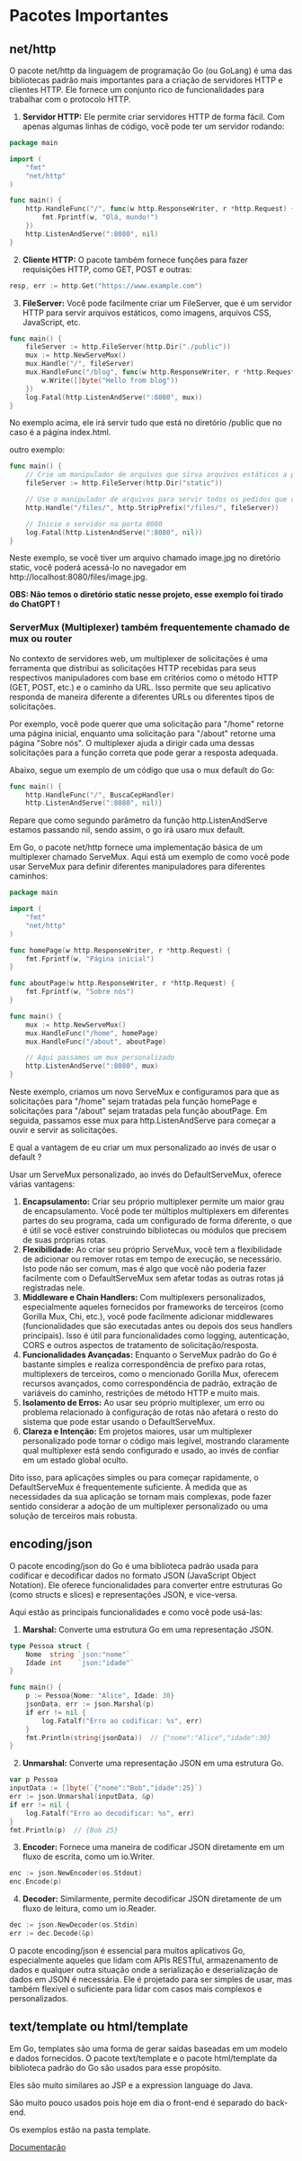 # Pacotes Importantes

## net/http


O pacote net/http da linguagem de programação Go (ou GoLang) é uma das bibliotecas padrão mais importantes para a criação de servidores HTTP e clientes HTTP. Ele fornece um conjunto rico de funcionalidades para trabalhar com o protocolo HTTP.

1. **Servidor HTTP:** Ele permite criar servidores HTTP de forma fácil. Com apenas algumas linhas de código, você pode ter um servidor rodando:

```go
package main

import (
    "fmt"
    "net/http"
)

func main() {
    http.HandleFunc("/", func(w http.ResponseWriter, r *http.Request) {
        fmt.Fprintf(w, "Olá, mundo!")
    })
    http.ListenAndServe(":8080", nil)
}
```

2. **Cliente HTTP:** O pacote também fornece funções para fazer requisições HTTP, como GET, POST e outras:

```go
resp, err := http.Get("https://www.example.com")
```

3. **FileServer:**  Você pode facilmente criar um FileServer, que é um servidor HTTP para servir arquivos estáticos, como imagens, arquivos CSS, JavaScript, etc.

```go
func main() {
	fileServer := http.FileServer(http.Dir("./public"))
	mux := http.NewServeMux()
	mux.Handle("/", fileServer)
	mux.HandleFunc("/blog", func(w http.ResponseWriter, r *http.Request) {
		w.Write([]byte("Hello from blog"))
	})
	log.Fatal(http.ListenAndServe(":8080", mux))
}
```

No exemplo acima, ele irá servir tudo que está no diretório /public que no caso é a página index.html.

outro exemplo:

```go
func main() {
	// Crie um manipulador de arquivos que sirva arquivos estáticos a partir de um diretório chamado "static"
	fileServer := http.FileServer(http.Dir("static"))

	// Use o manipulador de arquivos para servir todos os pedidos que começam com "/files/"
	http.Handle("/files/", http.StripPrefix("/files/", fileServer))

	// Inicie o servidor na porta 8080
	log.Fatal(http.ListenAndServe(":8080", nil))
}
```

Neste exemplo, se você tiver um arquivo chamado image.jpg no diretório static, você poderá acessá-lo no navegador em http://localhost:8080/files/image.jpg.

**OBS: Não temos o diretório static nesse projeto, esse exemplo foi tirado do ChatGPT !**


### ServerMux (Multiplexer) também frequentemente chamado de mux ou router

No contexto de servidores web, um multiplexer de solicitações é uma ferramenta que distribui as solicitações HTTP recebidas para seus respectivos manipuladores com base em critérios como o método HTTP (GET, POST, etc.) e o caminho da URL. Isso permite que seu aplicativo responda de maneira diferente a diferentes URLs ou diferentes tipos de solicitações.

Por exemplo, você pode querer que uma solicitação para "/home" retorne uma página inicial, enquanto uma solicitação para "/about" retorne uma página "Sobre nós". O multiplexer ajuda a dirigir cada uma dessas solicitações para a função correta que pode gerar a resposta adequada.

Abaixo, segue um exemplo de um código que usa o mux default do Go:

```go
func main() {
	http.HandleFunc("/", BuscaCepHandler)
	http.ListenAndServe(":8080", nil)}
```

Repare que como segundo parâmetro da função http.ListenAndServe estamos passando nil, sendo assim, o go irá usaro mux default.


Em Go, o pacote net/http fornece uma implementação básica de um multiplexer chamado ServeMux. Aqui está um exemplo de como você pode usar ServeMux para definir diferentes manipuladores para diferentes caminhos:

```go
package main

import (
    "fmt"
    "net/http"
)

func homePage(w http.ResponseWriter, r *http.Request) {
    fmt.Fprintf(w, "Página inicial")
}

func aboutPage(w http.ResponseWriter, r *http.Request) {
    fmt.Fprintf(w, "Sobre nós")
}

func main() {
    mux := http.NewServeMux()
    mux.HandleFunc("/home", homePage)
    mux.HandleFunc("/about", aboutPage)

	// Aqui passamos um mux personalizado
    http.ListenAndServe(":8080", mux)
}
```

Neste exemplo, criamos um novo ServeMux e configuramos para que as solicitações para "/home" sejam tratadas pela função homePage e solicitações para "/about" sejam tratadas pela função aboutPage. Em seguida, passamos esse mux para http.ListenAndServe para começar a ouvir e servir as solicitações.

E qual a vantagem de eu criar um mux personalizado ao invés de usar o default ?

Usar um ServeMux personalizado, ao invés do DefaultServeMux, oferece várias vantagens:

1. **Encapsulamento:** Criar seu próprio multiplexer permite um maior grau de encapsulamento. Você pode ter múltiplos multiplexers em diferentes partes do seu programa, cada um configurado de forma diferente, o que é útil se você estiver construindo bibliotecas ou módulos que precisem de suas próprias rotas.
2. **Flexibilidade:** Ao criar seu próprio ServeMux, você tem a flexibilidade de adicionar ou remover rotas em tempo de execução, se necessário. Isto pode não ser comum, mas é algo que você não poderia fazer facilmente com o DefaultServeMux sem afetar todas as outras rotas já registradas nele.
3. **Middleware e Chain Handlers:** Com multiplexers personalizados, especialmente aqueles fornecidos por frameworks de terceiros (como Gorilla Mux, Chi, etc.), você pode facilmente adicionar middlewares (funcionalidades que são executadas antes ou depois dos seus handlers principais). Isso é útil para funcionalidades como logging, autenticação, CORS e outros aspectos de tratamento de solicitação/resposta.
4. **Funcionalidades Avançadas:** Enquanto o ServeMux padrão do Go é bastante simples e realiza correspondência de prefixo para rotas, multiplexers de terceiros, como o mencionado Gorilla Mux, oferecem recursos avançados, como correspondência de padrão, extração de variáveis do caminho, restrições de método HTTP e muito mais.
5. **Isolamento de Erros:** Ao usar seu próprio multiplexer, um erro ou problema relacionado à configuração de rotas não afetará o resto do sistema que pode estar usando o DefaultServeMux.
6. **Clareza e Intenção:** Em projetos maiores, usar um multiplexer personalizado pode tornar o código mais legível, mostrando claramente qual multiplexer está sendo configurado e usado, ao invés de confiar em um estado global oculto.

Dito isso, para aplicações simples ou para começar rapidamente, o DefaultServeMux é frequentemente suficiente. À medida que as necessidades da sua aplicação se tornam mais complexas, pode fazer sentido considerar a adoção de um multiplexer personalizado ou uma solução de terceiros mais robusta.

## encoding/json

O pacote encoding/json do Go é uma biblioteca padrão usada para codificar e decodificar dados no formato JSON (JavaScript Object Notation). Ele oferece funcionalidades para converter entre estruturas Go (como structs e slices) e representações JSON, e vice-versa.

Aqui estão as principais funcionalidades e como você pode usá-las:

1. **Marshal:** Converte uma estrutura Go em uma representação JSON.

```go
type Pessoa struct {
    Nome  string `json:"nome"`
    Idade int    `json:"idade"`
}

func main() {
    p := Pessoa{Nome: "Alice", Idade: 30}
    jsonData, err := json.Marshal(p)
    if err != nil {
        log.Fatalf("Erro ao codificar: %s", err)
    }
    fmt.Println(string(jsonData))  // {"nome":"Alice","idade":30}
}
```

2. **Unmarshal:** Converte uma representação JSON em uma estrutura Go.

```go
var p Pessoa
inputData := []byte(`{"nome":"Bob","idade":25}`)
err := json.Unmarshal(inputData, &p)
if err != nil {
    log.Fatalf("Erro ao decodificar: %s", err)
}
fmt.Println(p)  // {Bob 25}
```

3. **Encoder:** Fornece uma maneira de codificar JSON diretamente em um fluxo de escrita, como um io.Writer.

```go
enc := json.NewEncoder(os.Stdout)
enc.Encode(p)
```

4. **Decoder:** Similarmente, permite decodificar JSON diretamente de um fluxo de leitura, como um io.Reader.

```go
dec := json.NewDecoder(os.Stdin)
err := dec.Decode(&p)
```

O pacote encoding/json é essencial para muitos aplicativos Go, especialmente aqueles que lidam com APIs RESTful, armazenamento de dados e qualquer outra situação onde a serialização e deserialização de dados em JSON é necessária. Ele é projetado para ser simples de usar, mas também flexível o suficiente para lidar com casos mais complexos e personalizados.

## text/template ou html/template

Em Go, templates são uma forma de gerar saídas baseadas em um modelo e dados fornecidos. O pacote text/template e o pacote html/template da biblioteca padrão do Go são usados para esse propósito.

Eles são muito similares ao JSP e a expression language do Java.

São muito pouco usados pois hoje em dia o front-end é separado do back-end.

Os exemplos estão na pasta template.

[Documentação](https://pkg.go.dev/html/template)